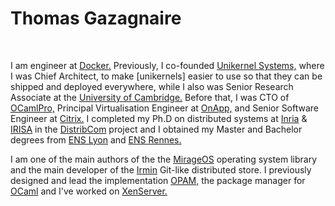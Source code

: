 # Thomas Gazagnaire

<br/>

I am engineer at [Docker.] Previously, I co-founded [Unikernel Systems,]
where I was Chief Architect, to make [unikernels] easier to use so that
they can be shipped and deployed everywhere, while I also was Senior
Research Associate at the [University of Cambridge.] Before that, I was
CTO of [OCamlPro,] Principal Virtualisation Engineer at [OnApp,] and
Senior Software Engineer at [Citrix.] I completed my Ph.D on distributed
systems at [Inria] & [IRISA] in the [DistribCom] project and I obtained my
Master and Bachelor degrees from [ENS Lyon] and [ENS Rennes.]

I am one of the main authors of the the [MirageOS] operating system
library and the main developer of the [Irmin] Git-like distributed
store. I previously designed and lead the implementation [OPAM,] the
package manager for [OCaml] and I've worked on [XenServer.]


[Docker.]: https://docker.com/
[Unikernel Systems,]: http://unikernel.com/
[unikernel]: http://unikernel.com/files/2014-cacm-unikernels.pdf
[University of Cambridge.]: http://cl.cam.ac.uk/
[OCamlPro,]: http://www.ocamlpro.com/
[OnApp,]: http://onapp.com/
[Citrix.]: http://www.citrix.com/
[Inria]: http://www.inria.fr/
[IRISA]: http://www.irisa.fr/
[DistribCom]: http://www.irisa.fr/distribcom/
[ENS Lyon]: http://www.ens-lyon.eu/
[ENS Rennes.]: http://www.ens-rennes.fr/
[MirageOS]: https://mirage.io/
[Irmin]: https://github.com/mirage/irmin/
[OPAM,]: http://opam.ocamlpro.com/
[OCaml]: https://ocaml.org/
[XenServer.]: http://www.citrix.com/xenserver/

